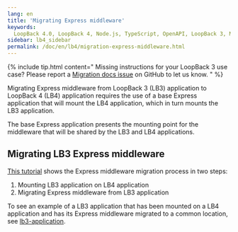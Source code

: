 ```yaml
---
lang: en
title: 'Migrating Express middleware'
keywords:
  LoopBack 4.0, LoopBack 4, Node.js, TypeScript, OpenAPI, LoopBack 3, Migration
sidebar: lb4_sidebar
permalink: /doc/en/lb4/migration-express-middleware.html
---
```


{% include tip.html content="
Missing instructions for your LoopBack 3 use case? Please report a [Migration docs issue](https://github.com/loopbackio/loopback-next/issues/new?labels=question,Migration,Docs&template=Migration_docs.md) on GitHub to let us know.
" %}

Migrating Express middleware from LoopBack 3 (LB3) application to LoopBack 4
(LB4) application requires the use of a base Express application that will mount
the LB4 application, which in turn mounts the LB3 application.

The base Express application presents the mounting point for the middleware that
will be shared by the LB3 and LB4 applications.

## Migrating LB3 Express middleware

[This tutorial](https://github.com/loopbackio/loopback-next/tree/master/examples/lb3-application/README.md)
shows the Express middleware migration process in two steps:

1. Mounting LB3 application on LB4 application
2. Migrating Express middleware from LB3 application

To see an example of a LB3 application that has been mounted on a LB4
application and has its Express middleware migrated to a common location, see
[lb3-application](https://github.com/loopbackio/loopback-next/tree/master/examples/lb3-application).
